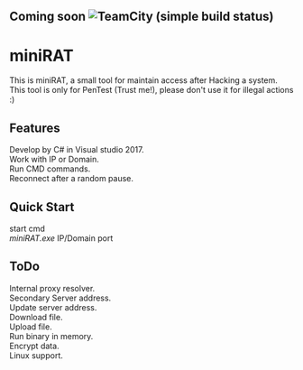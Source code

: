 ## Coming soon ![TeamCity (simple build status)](https://img.shields.io/teamcity/http/teamcity.jetbrains.com/s/bt345.svg)  

# miniRAT
This is miniRAT, a small tool for maintain access after Hacking a system.  
This tool is only for PenTest (Trust me!), please don't use it for illegal actions :)

## Features
Develop by C# in Visual studio 2017.  
Work with IP or Domain.  
Run CMD commands.  
Reconnect after a random pause.  


## Quick Start
start cmd  
*miniRAT.exe* IP/Domain port


## ToDo
Internal proxy resolver.  
Secondary Server address.  
Update server address.  
Download file.  
Upload file.  
Run binary in memory.  
Encrypt data.  
Linux support.  
